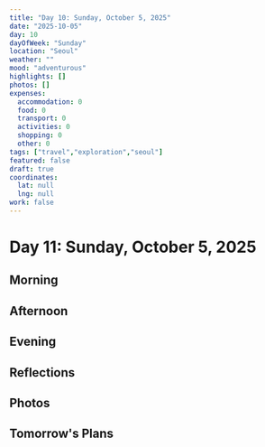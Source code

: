 ```yaml
---
title: "Day 10: Sunday, October 5, 2025"
date: "2025-10-05"
day: 10
dayOfWeek: "Sunday"
location: "Seoul"
weather: ""
mood: "adventurous"
highlights: []
photos: []
expenses:
  accommodation: 0
  food: 0
  transport: 0
  activities: 0
  shopping: 0
  other: 0
tags: ["travel","exploration","seoul"]
featured: false
draft: true
coordinates:
  lat: null
  lng: null
work: false
---
```

# Day 11: Sunday, October 5, 2025

## Morning

## Afternoon

## Evening

## Reflections

## Photos

## Tomorrow's Plans
